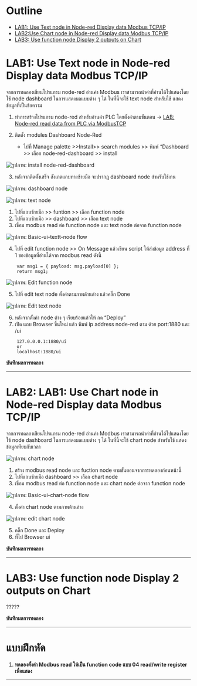 # Outline
- [LAB1: Use Text node in Node-red Display data Modbus TCP/IP](https://github.com/Advance-Innovation-Centre-AIC/IIoT_Training_course/blob/main/IoT_PLC/LAB05_Basic_NodeRed_Dashboard/LAB_NodeRed_Dashboard_With_PLC.md#lab1-use-text-node-in-node-red-display-data-modbus-tcpip-)
- [LAB2:Use Chart node in Node-red Display data Modbus TCP/IP](https://github.com/Advance-Innovation-Centre-AIC/IIoT_Training_course/blob/main/IoT_PLC/LAB05_Basic_NodeRed_Dashboard/LAB_NodeRed_Dashboard_With_PLC.md#lab2-lab1-use-chart-node-in-node-red-display-data-modbus-tcpip)
- [LAB3: Use function node Display 2 outputs on Chart ](https://github.com/Advance-Innovation-Centre-AIC/IIoT_Training_course/blob/main/IoT_PLC/LAB05_Basic_NodeRed_Dashboard/LAB_NodeRed_Dashboard_With_PLC.md#lab3-use-function-node-display-2-outputs-on-chart)


# LAB1: Use Text node in Node-red Display data Modbus TCP/IP
 จากการทดลองเขียนโปรแกรม node-red อ่านค่า Modbus เราสามารถนำค่าที่อ่านได้ไปแสดงโดยใช้ node dashboard ในการแสดงผลแบบต่าง ๆ ได้ ในที่นี้จะใช้ text node สำหรับใช้ แสดงข้อมูลที่เป็นข้อความ
1. ทำการสร้างโปรแกรม node-red สำหรับอ่านค่า PLC โดยตั้งค่าตามขั้นตอน -> [LAB: Node-red read data from PLC via ModbusTCP](https://github.com/Advance-Innovation-Centre-AIC/IIoT_Training_course/blob/main/IoT_PLC/LAB04_NodeRed_read_PLC_ModbusTCP/LAB_NodeRed_read_PLC_ModbusTCP.md#lab-node-red-read-data-from-plc-via-modbustcp)

2. ติดตั้ง modules Dashboard Node-Red 
     - ไปที่ Manage palette >>Install>> search modules >> พิมพ์ “Dashboard >> เลือก node-red-dashboard >> install


![รูปภาพ: install node-red-dashboard](https://paper-attachments.dropboxusercontent.com/s_E1F4097AE86D6BC006BA3F68803FE6B26B34FEC61653B412A44A5B3B4028A764_1668755968870_file.png)



3. หลังจากติดตั้งเสร็จ สังเกตแถบทางซ้ายมือ จะปรากฎ dashboard node สำหรับใช้งาน


![รูปภาพ: dashboard node](https://paper-attachments.dropboxusercontent.com/s_E1F4097AE86D6BC006BA3F68803FE6B26B34FEC61653B412A44A5B3B4028A764_1668756487606_file.png)



![รูปภาพ: text node](https://paper-attachments.dropboxusercontent.com/s_E1F4097AE86D6BC006BA3F68803FE6B26B34FEC61653B412A44A5B3B4028A764_1668758369209_image.png)



1. ไปที่แถบซ้ายมือ >> funtion >> เลือก function node 
2. ไปที่แถบซ้ายมือ >> dashboard >> เลือก text node
3. เชื่อม modbus read ต่อ function node และ  text node ต่อจาก function node


![รูปภาพ: Basic-ui-textt-node flow](https://paper-attachments.dropboxusercontent.com/s_E1F4097AE86D6BC006BA3F68803FE6B26B34FEC61653B412A44A5B3B4028A764_1668765407348_image.png)



4. ไปที่ edit function node >> On Message แล้วเขียน script ให้ส่งข้อมูล address ที่ 1 ชองข้อมูลที่อ่านได้จาก modbus read ดังนี้

```
    var msg1 = { payload: msg.payload[0] };
    return msg1;
```

![รูปภาพ: Edit function node](https://paper-attachments.dropboxusercontent.com/s_E1F4097AE86D6BC006BA3F68803FE6B26B34FEC61653B412A44A5B3B4028A764_1668757943325_image.png)



5. ไปที่ edit text node ตั้งค่าตามภาพด้านล่าง แล้วคลิ๊ก Done


![รูปภาพ: Edit text node](https://paper-attachments.dropboxusercontent.com/s_E1F4097AE86D6BC006BA3F68803FE6B26B34FEC61653B412A44A5B3B4028A764_1668761386668_image.png)



6. หลังจากตั้งค่า node ต่าง ๆ เรียบร้อยแล้วให้ กด “Deploy” 
7. เปิด แถบ Browser ขึ้นใหม่ แล้ว พิมพ์ ip address node-red ตาม ด้วย port:1880 และ /ui

```
    127.0.0.0.1:1880/ui
    or
    localhost:1880/ui

```

**บันทึกผลการทดลอง**



----------

# LAB2: LAB1: Use Chart node in Node-red Display data Modbus TCP/IP

จากการทดลองเขียนโปรแกรม node-red อ่านค่า Modbus เราสามารถนำค่าที่อ่านได้ไปแสดงโดยใช้ 
node dashboard ในการแสดงผลแบบต่าง ๆ ได้ ในที่นี้จะใช้ chart node สำหรับใช้ แสดงข้อมูลเทียบกับเวลา

![รูปภาพ: chart node](https://paper-attachments.dropboxusercontent.com/s_E1F4097AE86D6BC006BA3F68803FE6B26B34FEC61653B412A44A5B3B4028A764_1668762063752_image.png)

1. สร้าง modbus read node และ fuction node ตามขั้นตอนจากการทดลองก่อนหน้านี้
2. ไปที่แถบซ้ายมือ dashboard >> เลือก chart node
3. เชื่อม modbus read ต่อ function node และ  chart node ต่อจาก function node


![รูปภาพ: Basic-ui-chart-node flow](https://paper-attachments.dropboxusercontent.com/s_E1F4097AE86D6BC006BA3F68803FE6B26B34FEC61653B412A44A5B3B4028A764_1668765145355_image.png)



4. ตั้งค่า chart node ตามภาพด้านล่าง


![รูปภาพ: edit chart node](https://paper-attachments.dropboxusercontent.com/s_E1F4097AE86D6BC006BA3F68803FE6B26B34FEC61653B412A44A5B3B4028A764_1668762403927_image.png)



5. คลิ๊ก Done และ Deploy
6. ที่ไป Browser ui 

**บันทึกผลการทดลอง**


----------

# LAB3: Use function node Display 2 outputs on Chart 


?????



**บันทึกผลการทดลอง**


----------

# **แบบฝึกหัด**
1. **ทดลองตั้งค่า Modbus read ให้เป็น function code แบบ 04 read/write register เพื่อแสดง**

----------